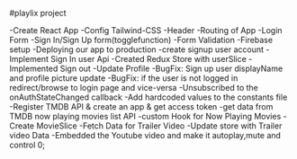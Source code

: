#playlix project

-Create React App
-Config Tailwind-CSS
-Header
-Routing of App
-Login Form
-Sign In/Sign Up form(togglefunction)
-Form Validation
-Firebase setup
-Deploying our app to production
-create signup user account
-Implement Sign In user Api
-Created Redux Store with userSlice
-Implemented Sign out
-Update Profile
-BugFix: Sign up user displayName and profile picture update
-BugFix: if the user is not logged in redirect/browse to login page and vice-versa 
-Unsubscribed to the onAuthStateChanged callback 
-Add hardcoded values to the constants file
-Register TMDB API & create an app & get access token
-get data from TMDB now playing movies list API
-custom Hook for Now Playing Movies
-Create MovieSlice
-Fetch Data for Trailer Video
-Update store with Trailer video Data
-Embedded the Youtube video and make it autoplay,mute and control 0;
